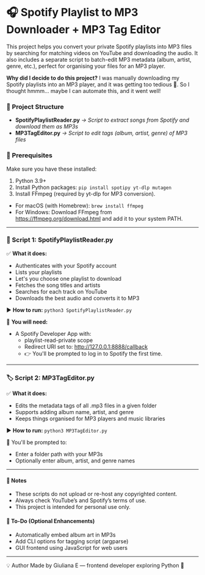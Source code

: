 # 🎧 Spotify Playlist to MP3 Downloader + MP3 Tag Editor
This project helps you convert your private Spotify playlists into MP3 files by searching for matching videos on YouTube and downloading the audio. It also includes a separate script to batch-edit MP3 metadata (album, artist, genre, etc.), perfect for organising your files for an MP3 player.

**Why did I decide to do this project?**
I was manually downloading my Spotify playlists into an MP3 player, and it was getting too tedious 🤭. So I thought hmmm... maybe I can automate this, and it went well! 

### 📁 Project Structure
- **SpotifyPlaylistReader.py**  _→ Script to extract songs from Spotify and download them as MP3s_
- **MP3TagEditor.py**           _→ Script to edit tags (album, artist, genre) of MP3 files_

### 🔧 Prerequisites
Make sure you have these installed:

1. Python 3.9+
2. Install Python packages:
`pip install spotipy yt-dlp mutagen`
3. Install FFmpeg (required by yt-dlp for MP3 conversion).
- For macOS (with Homebrew):
`brew install ffmpeg`
- For Windows:
Download FFmpeg from https://ffmpeg.org/download.html and add it to your system PATH.


---
### 🎼 Script 1: SpotifyPlaylistReader.py

✅ **What it does:**
- Authenticates with your Spotify account
- Lists your playlists
- Let's you choose one playlist to download
- Fetches the song titles and artists
- Searches for each track on YouTube
- Downloads the best audio and converts it to MP3

▶️ **How to run:**
`python3 SpotifyPlaylistReader.py`

📝 **You will need:**
- A Spotify Developer App with:
  - playlist-read-private scope
  - Redirect URI set to: http://127.0.0.1:8888/callback
  - 👉 You'll be prompted to log in to Spotify the first time.



---
### 🏷️ Script 2: MP3TagEditor.py

✅ **What it does:**
- Edits the metadata tags of all .mp3 files in a given folder
- Supports adding album name, artist, and genre
- Keeps things organised for MP3 players and music libraries

▶️ **How to run:**
`python3 MP3TagEditor.py`

📝 You'll be prompted to:
- Enter a folder path with your MP3s
- Optionally enter album, artist, and genre names


---
#### 🚧 Notes
- These scripts do not upload or re-host any copyrighted content.
- Always check YouTube’s and Spotify’s terms of use.
- This project is intended for personal use only.

#### 📌 To-Do (Optional Enhancements)
- Automatically embed album art in MP3s
- Add CLI options for tagging script (argparse)
- GUI frontend using JavaScript for web users

---
💡 Author
Made by Giuliana E — frontend developer exploring Python 🐍
